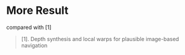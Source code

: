 More Result
====

compared with [1]









> [1]. Depth synthesis and local warps for plausible image-based navigation
